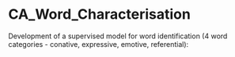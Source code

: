 # CA_Word_Characterisation
Development of  a supervised model for word identification (4 word categories - conative, expressive, emotive, referential): 
